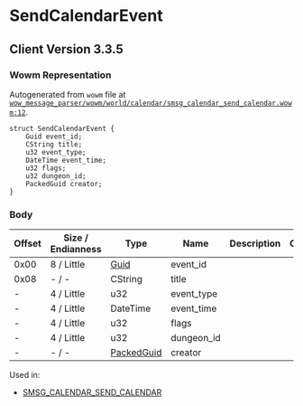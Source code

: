 # SendCalendarEvent

## Client Version 3.3.5

### Wowm Representation

Autogenerated from `wowm` file at [`wow_message_parser/wowm/world/calendar/smsg_calendar_send_calendar.wowm:12`](https://github.com/gtker/wow_messages/tree/main/wow_message_parser/wowm/world/calendar/smsg_calendar_send_calendar.wowm#L12).
```rust,ignore
struct SendCalendarEvent {
    Guid event_id;
    CString title;
    u32 event_type;
    DateTime event_time;
    u32 flags;
    u32 dungeon_id;
    PackedGuid creator;
}
```
### Body

| Offset | Size / Endianness | Type | Name | Description | Comment |
| ------ | ----------------- | ---- | ---- | ----------- | ------- |
| 0x00 | 8 / Little | [Guid](../spec/packed-guid.md) | event_id |  |  |
| 0x08 | - / - | CString | title |  |  |
| - | 4 / Little | u32 | event_type |  |  |
| - | 4 / Little | DateTime | event_time |  |  |
| - | 4 / Little | u32 | flags |  |  |
| - | 4 / Little | u32 | dungeon_id |  |  |
| - | - / - | [PackedGuid](../spec/packed-guid.md) | creator |  |  |


Used in:
* [SMSG_CALENDAR_SEND_CALENDAR](smsg_calendar_send_calendar.md)

